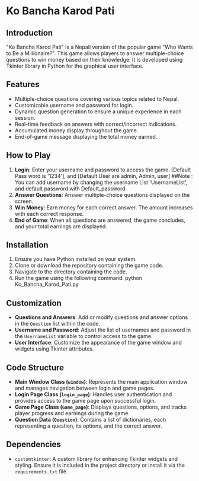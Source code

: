 # Ko Bancha Karod Pati

## Introduction

"Ko Bancha Karod Pati" is a Nepali version of the popular game "Who Wants to Be a Millionaire?". This game allows players to answer multiple-choice questions to win money based on their knowledge. It is developed using Tkinter library in Python for the graphical user interface.

## Features

- Multiple-choice questions covering various topics related to Nepal.
- Customizable username and password for login.
- Dynamic question generation to ensure a unique experience in each session.
- Real-time feedback on answers with correct/incorrect indications.
- Accumulated money display throughout the game.
- End-of-game message displaying the total money earned.

## How to Play

1. **Login**: Enter your username and password to access the game.  [Default Pass word is '1234'], and [Default User are admin, Admin, user]
   ##Note : You can add username by changing the username List 'UsernameList', and default password with Default_password
3. **Answer Questions**: Answer multiple-choice questions displayed on the screen.
4. **Win Money**: Earn money for each correct answer. The amount increases with each correct response.
5. **End of Game**: When all questions are answered, the game concludes, and your total earnings are displayed.

## Installation

1. Ensure you have Python installed on your system.
2. Clone or download the repository containing the game code.
3. Navigate to the directory containing the code.
4. Run the game using the following command:
python Ko_Bancha_Karod_Pati.py

## Customization

- **Questions and Answers**: Add or modify questions and answer options in the `Question` list within the code.
- **Username and Password**: Adjust the list of usernames and password in the `UsernameList` variable to control access to the game.
- **User Interface**: Customize the appearance of the game window and widgets using Tkinter attributes.

## Code Structure

- **Main Window Class (`window`)**: Represents the main application window and manages navigation between login and game pages.
- **Login Page Class (`login_page`)**: Handles user authentication and provides access to the game page upon successful login.
- **Game Page Class (`Game_page`)**: Displays questions, options, and tracks player progress and earnings during the game.
- **Question Data (`Question`)**: Contains a list of dictionaries, each representing a question, its options, and the correct answer.

## Dependencies

- `customtkinter`: A custom library for enhancing Tkinter widgets and styling. Ensure it is included in the project directory or install it via the `requirements.txt` file.


